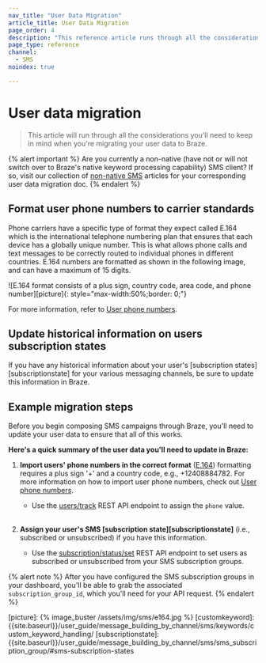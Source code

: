 ```yaml
---
nav_title: "User Data Migration"
article_title: User Data Migration
page_order: 4
description: "This reference article runs through all the considerations you'll need to keep in mind when you're migrating your user data to Braze."
page_type: reference
channel:
  - SMS
noindex: true

---
```


# User data migration

> This article will run through all the considerations you'll need to keep in mind when you're migrating your user data to Braze.

{% alert important %}
Are you currently a non-native (have not or will not switch over to Braze's native keyword processing capability) SMS client? If so, visit our collection of [non-native SMS](/docs/user_guide/message_building_by_channel/sms/non_native/) articles for your corresponding user data migration doc.
{% endalert %}

## Format user phone numbers to carrier standards

Phone carriers have a specific type of format they expect called E.164 which is the international telephone numbering plan that ensures that each device has a globally unique number. This is what allows phone calls and text messages to be correctly routed to individual phones in different countries. E.164 numbers are formatted as shown in the following image, and can have a maximum of 15 digits.

![E.164 format consists of a plus sign, country code, area code, and phone number][picture]{: style="max-width:50%;border: 0;"}

For more information, refer to [User phone numbers][userphone].

## Update historical information on users subscription states

If you have any historical information about your user's [subscription states][subscriptionstate] for your various messaging channels, be sure to update this information in Braze.

## Example migration steps

Before you begin composing SMS campaigns through Braze, you'll need to update your user data to ensure that all of this works.

**Here's a quick summary of the user data you'll need to update in Braze:**

1. **Import users' phone numbers in the correct format** ([E.164][0]) formatting requires a plus sign '+' and a country code, e.g., +12408884782. For more information on how to import user phone numbers, check out [User phone numbers][userphone].
    * Use the [users/track][1] REST API endpoint to assign the `phone` value.<br><br>

2. **Assign your user's SMS [subscription state][subscriptionstate]** (i.e., subscribed or unsubscribed) if you have this information.
    * Use the [subscription/status/set][6] REST API endpoint to set users as subscribed or unsubscribed from your SMS subscription groups.

{% alert note %}
After you have configured the SMS subscription groups in your dashboard, you'll be able to grab the associated `subscription_group_id`, which you'll need for your API request.
{% endalert %}

[0]: https://en.wikipedia.org/wiki/E.164
[userphone]: {{site.baseurl}}/user_guide/message_building_by_channel/sms/phone_numbers/user_phone_numbers/
[1]: {{site.baseurl}}/api/endpoints/user_data/post_user_track/
[2]: {{site.baseurl}}/api/endpoints/user_data/post_user_alias/
[3]: {{site.baseurl}}/developer_guide/platform_integration_guides/ios/analytics/setting_user_ids/#aliasing-users
[4]: {{site.baseurl}}/developer_guide/platform_integration_guides/android/analytics/setting_user_ids/#aliasing-users
[5]: {{site.baseurl}}/developer_guide/platform_integration_guides/web/analytics/setting_user_ids/#aliasing-users
[6]: {{site.baseurl}}/api/endpoints/subscription_groups/post_update_user_subscription_group_status/
[picture]: {% image_buster /assets/img/sms/e164.jpg %}
[customkeyword]: {{site.baseurl}}/user_guide/message_building_by_channel/sms/keywords/custom_keyword_handling/
[subscriptionstate]: {{site.baseurl}}/user_guide/message_building_by_channel/sms/sms_subscription_group/#sms-subscription-states
